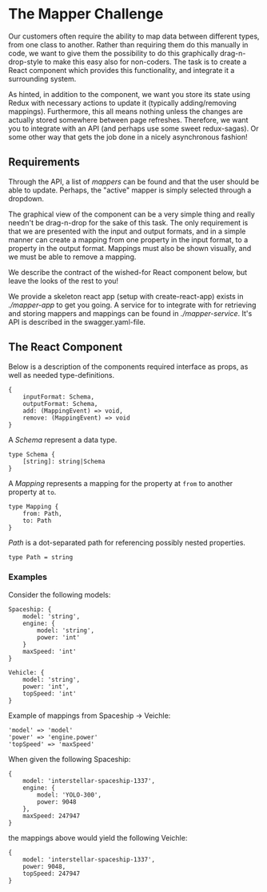 # The Mapper Challenge
Our customers often require the ability to map data between different types, from one class to another. Rather than requiring them do this manually in code, we want to give them the possibility to do this graphically drag-n-drop-style to make this easy also for non-coders. The task is to create a React component which provides this functionality, and integrate it a surrounding system.

As hinted, in addition to the component, we want you store its state using Redux with necessary actions to update it (typically adding/removing mappings). Furthermore, this all means nothing unless the changes are actually stored somewhere between page refreshes. Therefore, we want you to integrate with an API (and perhaps use some sweet redux-sagas). Or some other way that gets the job done in a nicely asynchronous fashion!

## Requirements
Through the API, a list of *mappers* can be found and that the user should be able to update. Perhaps, the "active" mapper is simply selected through a dropdown.

The graphical view of the component can be a very simple thing and really needn't be drag-n-drop for the sake of this task. The only requirement is that we are presented with the input and output formats, and in a simple manner can create a mapping from one property in the input format, to a property in the output format. Mappings must also be shown visually, and we must be able to remove a mapping.

We describe the contract of the wished-for React component below, but leave the looks of the rest to you!

We provide a skeleton react app (setup with create-react-app) exists in *./mapper-app* to get you going. A service for to integrate with for retrieving and storing mappers and mappings can be found in *./mapper-service*. It's API is described in the swagger.yaml-file.

## The React Component
Below is a description of the components required interface as props, as well as needed type-definitions.
```
{
    inputFormat: Schema,
    outputFormat: Schema,
    add: (MappingEvent) => void,
    remove: (MappingEvent) => void
}
```

A *Schema* represent a data type.
```
type Schema {
	[string]: string|Schema
}
```

A *Mapping* represents a mapping for the property at `from` to another property at `to`.
```
type Mapping {
	from: Path,
	to: Path
}
```

*Path* is a dot-separated path for referencing possibly nested properties.
```
type Path = string
```

### Examples
Consider the following models:
```
Spaceship: {
	model: 'string',
	engine: {
		model: 'string',
		power: 'int'
	}
	maxSpeed: 'int'
}
```
```
Vehicle: {
	model: 'string',
	power: 'int',
	topSpeed: 'int'
}
```

Example of mappings from Spaceship -> Veichle:
```
'model' => 'model'
'power' => 'engine.power'
'topSpeed' => 'maxSpeed'
```

When given the following Spaceship:
```
{
	model: 'interstellar-spaceship-1337',
	engine: {
		model: 'YOLO-300',
		power: 9048
	},
	maxSpeed: 247947
}
```

the mappings above would yield the following Veichle:
```
{
	model: 'interstellar-spaceship-1337',
	power: 9048,
	topSpeed: 247947
}
```
